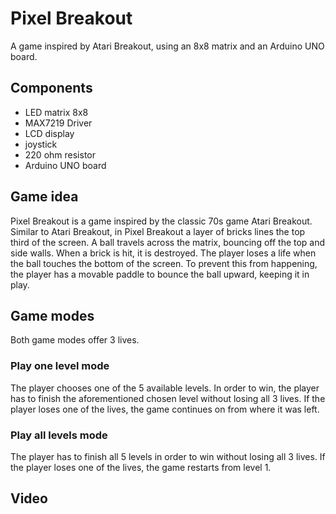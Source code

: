 # Pixel Breakout

A game inspired by Atari Breakout, using an 8x8 matrix and an Arduino UNO board.

## Components
- LED matrix 8x8
- MAX7219 Driver
- LCD display
- joystick
- 220 ohm resistor
- Arduino UNO board

## Game idea
Pixel Breakout is a game inspired by the classic 70s game Atari Breakout. Similar to Atari Breakout, in Pixel Breakout a layer of bricks lines the top third of the screen. A ball travels across the matrix, bouncing off the top and side walls. When a brick is hit, it is destroyed. The player loses a life when the ball touches the bottom of the screen. To prevent this from happening, the player has a movable paddle to bounce the ball upward, keeping it in play.

## Game modes
Both game modes offer 3 lives.

### Play one level mode
The player chooses one of the 5 available levels. In order to win, the player has to finish the aforementioned chosen level without losing all 3 lives. If the player loses one of the lives, the game continues on from where it was left.

### Play all levels mode
The player has to finish all 5 levels in order to win without losing all 3 lives. If the player loses one of the lives, the game restarts from level 1.

## Video
